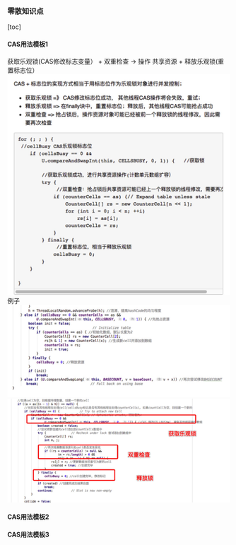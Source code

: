 
### 零散知识点
[toc]
#### CAS用法模板1
  获取乐观锁(CAS修改标志变量） +  双重检查 -> 操作 共享资源 + 释放乐观锁(重置标志位）
  ![](picture/picture1.jpg)
  例子
  ![](picture/picture2.jpg)
  ![](picture/picture3.jpg)
#### CAS用法模板2
#### CAS用法模板3
